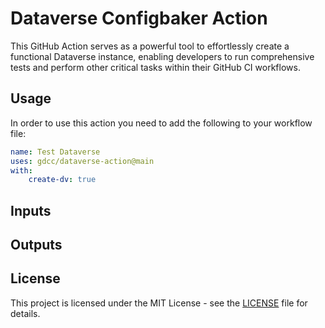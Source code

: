 # Dataverse Configbaker Action

This GitHub Action serves as a powerful tool to effortlessly create a functional Dataverse instance, enabling developers to run comprehensive tests and perform other critical tasks within their GitHub CI workflows.

## Usage

In order to use this action you need to add the following to your workflow file:

```yaml
name: Test Dataverse
uses: gdcc/dataverse-action@main
with:
    create-dv: true
```

## Inputs

## Outputs

## License

This project is licensed under the MIT License - see the [LICENSE](LICENSE) file for details.
